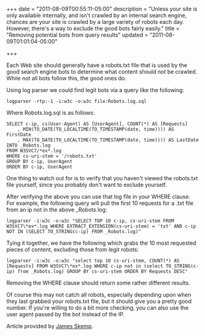 +++
date = "2011-08-09T00:55:11-05:00"
description = "Unless your site is only available internally, and isn't crawled by an internal search engine, chances are your site is crawled by a large variety of robots each day. However, there's a way to exclude the good bots fairly easily."
title = "Removing potential bots from query results"
updated = "2011-08-09T01:01:04-05:00"

+++

<p>Each Web site should generally have a robots.txt file that is used by the good search engine bots to determine what content should not be crawled. While not all bots follow this, the good ones do.</p>

<p>Using log parser we could find legit bots via a query like the following:</p>

<p><code>logparser -rtp:-1 -i:w3c -o:w3c file:Robots.log.sql</code></p>

<p>Where Robots.log.sql is as follows:</p>

<pre><code>SELECT c-ip, cs(User-Agent) AS [UserAgent], COUNT(*) AS [Requests]
    , MIN(TO_DATE(TO_LOCALTIME(TO_TIMESTAMP(date, time)))) AS FirstDate
    , MAX(TO_DATE(TO_LOCALTIME(TO_TIMESTAMP(date, time)))) AS LastDate
INTO _Robots.log
FROM W3SVC7/*ex*.log
WHERE cs-uri-stem = '/robots.txt'
GROUP BY c-ip, UserAgent
ORDER BY c-ip, UserAgent
</code></pre>

<p>One thing to watch out for is to verify that you haven't viewed the robots.txt file yourself, since you probably don't want to exclude yourself.</p>

<p>After verifying the above you can use that log file in your WHERE clause. For example, the following query will pull the first 10 requests for a .txt file from an ip not in the above _Robots.log:</p>

<p><code>logparser -i:w3c -o:w3c "SELECT TOP 10 c-ip, cs-uri-stem FROM W3SVC7\*ex*.log WHERE EXTRACT_EXTENSION(cs-uri-stem) = 'txt' AND c-ip NOT IN (SELECT TO_STRING(c-ip) FROM _Robots.log)"</code></p>

<p>Tying it together, we have the following which grabs the 10 most requested pieces of content, excluding those from legit robots:</p>

<p><code>logparser -i:w3c -o:w3c "select top 10 cs-uri-stem, COUNT(*) AS [Requests] FROM W3SVC7\*ex*.log WHERE c-ip not in (select TO_STRING(c-ip) from _Robots.log) GROUP BY cs-uri-stem ORDER BY Requests DESC"</code></p>

<p>Removing the WHERE clause should return some rather different results.</p>

<p>Of course this may not catch all robots, especially depending upon when they last grabbed your robots.txt file, but it should give you a pretty good number. If you're willing to do a bit more checking, you can also use the user agent passed by the bot instead of the IP.</p>
</div>

Article provided by <a href="http://jamesrskemp.com/" rel="external author">James Skemp</a>.
